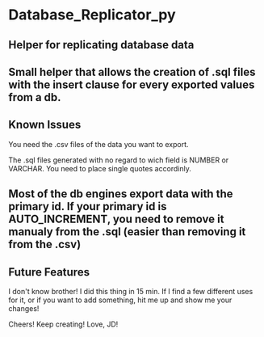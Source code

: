 # Database_Replicator_py
 Helper for replicating database data
-----

Small helper that allows the creation of .sql files with the insert clause
for every exported values from a db.
-----

## Known Issues

You need the .csv files of the data you want to export.

The .sql files generated with no regard to wich field is NUMBER or
VARCHAR. You need to place single quotes accordinly.

Most of the db engines export data with the primary id.
If your primary id is AUTO_INCREMENT, you need to remove it manualy
from the .sql (easier than removing it from the .csv)
-----

## Future Features

I don't know brother! I did this thing in 15 min. If I find a few
different uses for it, or if you want to add something, hit me up
and show me your changes!

Cheers! Keep creating! Love, JD!